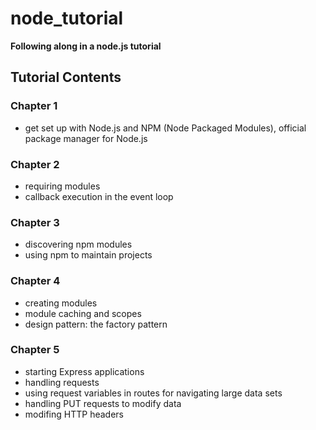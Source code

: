 node_tutorial
=============

__Following along in a node.js tutorial__

## Tutorial Contents

### Chapter 1
* get set up with Node.js and NPM (Node Packaged Modules), official package manager for Node.js

### Chapter 2
* requiring modules
* callback execution in the event loop

### Chapter 3
* discovering npm modules
* using npm to maintain projects

### Chapter 4
* creating modules
* module caching and scopes
* design pattern: the factory pattern

### Chapter 5
* starting Express applications
* handling requests
* using request variables in routes for navigating large data sets
* handling PUT requests to modify data
* modifing HTTP headers
